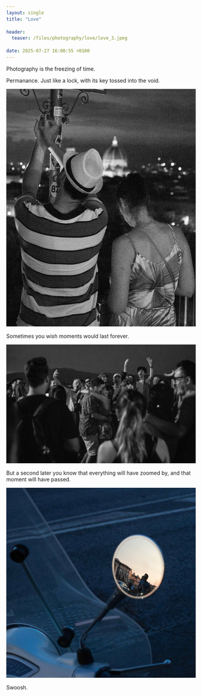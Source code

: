 ```yaml
---
layout: single
title: "Love"

header:
  teaser: /files/photography/love/love_3.jpeg

date: 2025-07-27 16:00:55 +0100
---
```


Photography is the freezing of time.

Permanance. Just like a lock, with its key tossed into the void.

![](/files/photography/love/love_3.jpeg)

Sometimes you wish moments would last forever.

![](/files/photography/love/love_2.jpeg)

But a second later you know that everything will have zoomed by, and that moment will have passed.

![](/files/photography/love/love_1.jpeg)

Swoosh.
